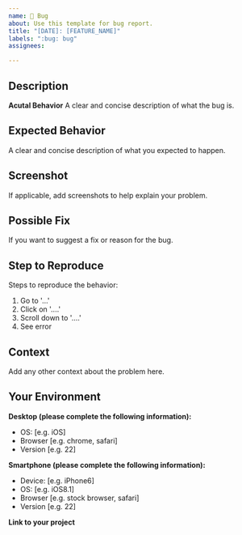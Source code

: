 ```yaml
---
name: 🐛 Bug 
about: Use this template for bug report.
title: "[DATE]: [FEATURE_NAME]"
labels: ":bug: bug"
assignees:

--- 
```


## Description 
**Acutal Behavior** 
A clear and concise description of what the bug is.

## Expected Behavior
A clear and concise description of what you expected to happen.

## Screenshot
If applicable, add screenshots to help explain your problem.

## Possible Fix
If you want to suggest a fix or reason for the bug.

## Step to Reproduce
Steps to reproduce the behavior:
1. Go to '...'
2. Click on '....'
3. Scroll down to '....'
4. See error 

## Context 
Add any other context about the problem here.

## Your Environment
**Desktop (please complete the following information):**
 - OS: [e.g. iOS]
 - Browser [e.g. chrome, safari]
 - Version [e.g. 22]

**Smartphone (please complete the following information):**
 - Device: [e.g. iPhone6]
 - OS: [e.g. iOS8.1]
 - Browser [e.g. stock browser, safari]
 - Version [e.g. 22]

**Link to your project**
